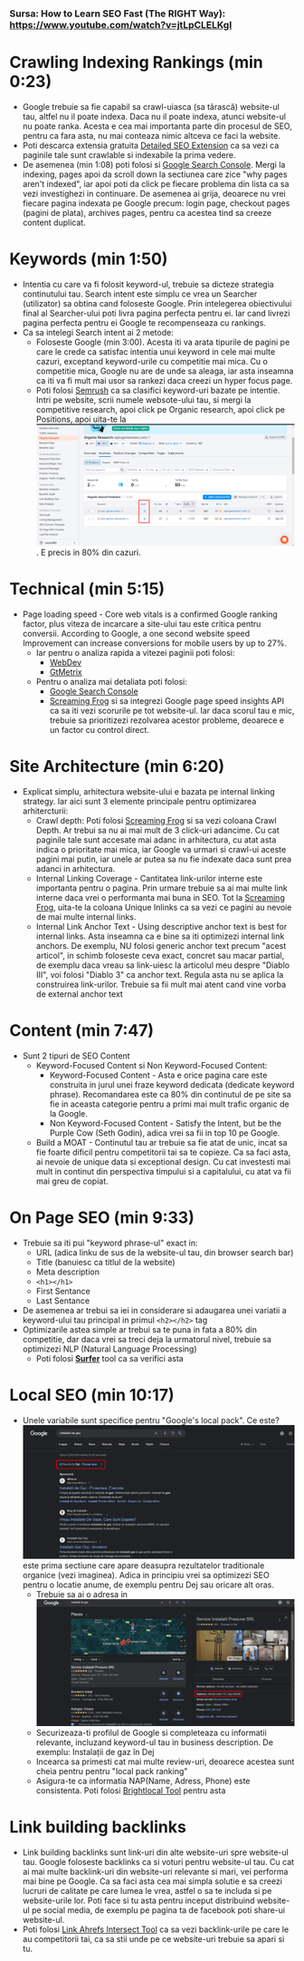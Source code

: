 ### Sursa: How to Learn SEO Fast (The RIGHT Way): https://www.youtube.com/watch?v=jtLpCLELKgI

# Crawling Indexing Rankings (min 0:23)

- Google trebuie sa fie capabil sa crawl-uiasca (sa târască) website-ul tau, altfel nu il poate indexa. Daca nu il poate indexa, atunci website-ul nu poate ranka. Acesta e cea mai importanta parte din procesul de SEO, pentru ca fara asta, nu mai conteaza nimic altceva ce faci la website.
- Poti descarca extensia gratuita [Detailed SEO Extension](https://chrome.google.com/webstore/detail/detailed-seo-extension/pfjdepjjfjjahkjfpkcgfmfhmnakjfba) ca sa vezi ca paginile tale sunt crawlable si indexabile la prima vedere.
- De asemenea (min 1:08) poti folosi si [Google Search Console](https://search.google.com/search-console/about). Mergi la indexing, pages apoi da scroll down la sectiunea care zice "why pages aren't indexed", iar apoi poti da click pe fiecare problema din lista ca sa vezi investighezi in continuare. De asemenea ai grija, deoarece nu vrei fiecare pagina indexata pe Google precum: login page, checkout pages (pagini de plata), archives pages, pentru ca acestea tind sa creeze content duplicat.

# Keywords (min 1:50)

- Intentia cu care va fi folosit keyword-ul, trebuie sa dicteze strategia continutului tau. Search intent este simplu ce vrea un Searcher (utilizator) sa obtina cand foloseste Google. Prin intelegerea obiectivului final al Searcher-ului poti livra pagina perfecta pentru ei. Iar cand livrezi pagina perfecta pentru ei Google te recompenseaza cu rankings.
- Ca sa intelegi Search intent ai 2 metode:
  - Foloseste Google (min 3:00). Acesta iti va arata tipurile de pagini pe care le crede ca satisfac intentia unui keyword in cele mai multe cazuri, exceptand keyword-urile cu competitie mai mica. Cu o competitie mica, Google nu are de unde sa aleaga, iar asta inseamna ca iti va fi mult mai usor sa rankezi daca creezi un hyper focus page.
  - Poti folosi [Semrush](https://www.semrush.com/) ca sa clasifici keyword-uri bazate pe intentie. Intri pe website, scrii numele websote-ului tau, si mergi la competitive research, apoi click pe Organic research, apoi click pe Positions, apoi uita-te la ![Intent Column](Images/intent-column.png). E precis in 80% din cazuri.

# Technical (min 5:15)

- Page loading speed - Core web vitals is a confirmed Google ranking factor, plus viteza de incarcare a site-ului tau este critica pentru conversii. According to Google, a one second website speed Improvement can increase conversions for mobile users by up to 27%.
  - Iar pentru o analiza rapida a vitezei paginii poti folosi:
    - [WebDev](https://web.dev/)
    - [GtMetrix](https://gtmetrix.com/)
  - Pentru o analiza mai detaliata poti folosi:
    - [Google Search Console](https://search.google.com/search-console/about)
    - [Screaming Frog](https://www.screamingfrog.co.uk/seo-spider/) si sa integrezi Google page speed insights API ca sa iti vezi scorurile pe tot website-ul. Iar daca scorul tau e mic, trebuie sa prioritizezi rezolvarea acestor probleme, deoarece e un factor cu control direct.

# Site Architecture (min 6:20)

- Explicat simplu, arhitectura website-ului e bazata pe internal linking strategy. Iar aici sunt 3 elemente principale pentru optimizarea arhitercturii:
  - Crawl depth: Poti folosi [Screaming Frog](https://www.screamingfrog.co.uk/seo-spider/) si sa vezi coloana Crawl Depth. Ar trebui sa nu ai mai mult de 3 click-uri adancime. Cu cat paginile tale sunt accesate mai adanc in arhitectura, cu atat asta indica o prioritate mai mica, iar Google va urmari si crawl-ui aceste pagini mai putin, iar unele ar putea sa nu fie indexate daca sunt prea adanci in arhitectura.
  - Internal Linking Coverage - Cantitatea link-urilor interne este importanta pentru o pagina. Prin urmare trebuie sa ai mai multe link interne daca vrei o performanta mai buna in SEO. Tot la [Screaming Frog](https://www.screamingfrog.co.uk/seo-spider/), uita-te la coloana Unique Inlinks ca sa vezi ce pagini au nevoie de mai multe internal links.
  - Internal Link Anchor Text - Using descriptive anchor text is best for internal links. Asta inseamna ca e bine sa iti optimizezi internal link anchors. De exemplu, NU folosi generic anchor text precum "acest articol", in schimb foloseste ceva exact, concret sau macar partial, de exemplu daca vreau sa link-uiesc la articolul meu despre "Diablo III", voi folosi "Diablo 3" ca anchor text. Regula asta nu se aplica la construirea link-urilor. Trebuie sa fii mult mai atent cand vine vorba de external anchor text

# Content (min 7:47)

- Sunt 2 tipuri de SEO Content
  - Keyword-Focused Content si Non Keyword-Focused Content:
    - Keyword-Focused Content - Asta e orice pagina care este construita in jurul unei fraze keyword dedicata (dedicate keyword phrase). Recomandarea este ca 80% din continutul de pe site sa fie in aceasta categorie pentru a primi mai mult trafic organic de la Google.
    - Non Keyword-Focused Content - Satisfy the Intent, but be the Purple Cow (Seth Godin), adica vrei sa fii in top 10 pe Google.
  - Build a MOAT - Continutul tau ar trebuie sa fie atat de unic, incat sa fie foarte dificil pentru competitorii tai sa te copieze. Ca sa faci asta, ai nevoie de unique data si exceptional design. Cu cat investesti mai mult in continut din perspectiva timpului si a capitalului, cu atat va fii mai greu de copiat.

# On Page SEO (min 9:33)

- Trebuie sa iti pui "keyword phrase-ul" exact in:
  - URL (adica linku de sus de la website-ul tau, din browser search bar)
  - Title (banuiesc ca titlul de la website)
  - Meta description
  - `<h1></h1>`
  - First Sentance
  - Last Sentance
- De asemenea ar trebui sa iei in considerare si adaugarea unei variatii a keyword-ului tau principal in primul `<h2></h2>` tag
- Optimizarile astea simple ar trebui sa te puna in fata a 80% din competitie, dar daca vrei sa treci deja la urmatorul nivel, trebuie sa optimizezi NLP (Natural Language Processing)
  - Poti folosi **[Surfer](https://surferseo.com/)** tool ca sa verifici asta

# Local SEO (min 10:17)

- Unele variabile sunt specifice pentru "Google's local pack". Ce este? ![Google's local pack](Images/local-pack.png) este prima sectiune care apare deasupra rezultatelor traditionale organice (vezi imaginea). Adica in principiu vrei sa optimizezi SEO pentru o locatie anume, de exemplu pentru Dej sau oricare alt oras.
  - Trebuie sa ai o adresa in ![target location](Images/target-location.png)
  - Securizeaza-ti profilul de Google si completeaza cu informatii relevante, incluzand keyword-ul tau in business description. De exemplu: Instalații de gaz în Dej
  - Incearca sa primesti cat mai multe review-uri, deoarece acestea sunt cheia pentru pentru "local pack ranking"
  - Asigura-te ca informatia NAP(Name, Adress, Phone) este consistenta. Poti folosi [Brightlocal Tool](https://www.brightlocal.com/local-seo-tools/auditing/citation-tracker/) pentru asta

# Link building backlinks

- Link building backlinks sunt link-uri din alte website-uri spre website-ul tau. Google foloseste backlinks ca si voturi pentru website-ul tau. Cu cat ai mai multe backlink-uri din website-uri relevante si mari, vei performa mai bine pe Google. Ca sa faci asta cea mai simpla solutie e sa creezi lucruri de calitate pe care lumea le vrea, astfel o sa te includa si pe website-urile lor. Poti face si tu asta pentru inceput distribuind website-ul pe social media, de exemplu pe pagina ta de facebook poti share-ui website-ul.
- Poti folosi [Link Ahrefs Intersect Tool](https://ahrefs.com/link-intersect) ca sa vezi backlink-urile pe care le au competitorii tai, ca sa stii unde pe ce website-uri trebuie sa apari si tu.
